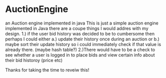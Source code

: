 # AuctionEngine
an Auction engine implemented in java
This is just a simple auction engine implemented in Java there are a coupe things I would addres with my design.
1.) if the user bid history was decided to be to cumbersome then perhaps I could either a.) update their history once during an auction or b.) maybe sort their update history so i could immediately check if that value is already there. (maybe hash table?)
2.)There would have to be a check to see whether a user is logged in to place bids and view certain info about their bid historoy (price etc)

Thanks for taking the time to reveiw this!
